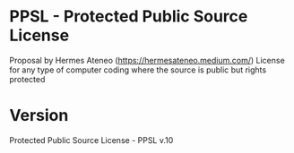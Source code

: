 # PPSL - Protected Public Source License

Proposal by Hermes Ateneo (https://hermesateneo.medium.com/)
License for any type of computer coding where the source is public but rights protected

# Version

Protected Public Source License - PPSL v.10
